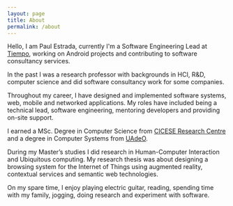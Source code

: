 ```yaml
---
layout: page
title: About
permalink: /about
---
```


Hello, I am Paul Estrada, currently I'm a Software Engineering Lead at [Tiempo](http://www.tiempodev.com/), working on Android projects and contributing to software consultancy services.

In the past I was a research professor with backgrounds in HCI, R&D, computer science and did software consultancy work for some companies.

Throughout my career, I have designed and implemented software systems, web, mobile and networked applications. My roles have included being a technical lead, software engineering, mentoring developers and providing on-site support.

I earned a MSc. Degree in Computer Science from [CICESE Research Centre](https://www.cicese.edu.mx/) and a degree in Computer Systems from [UAdeO](https://www.uadeo.mx/).

During my Master’s studies I did research in Human-Computer Interaction and Ubiquitous computing. My research thesis was about designing a browsing system for the Internet of Things using augmented reality, contextual services and semantic web technologies.

On my spare time, I enjoy playing electric guitar, reading, spending time with my family, jogging, doing research and experiment with software.